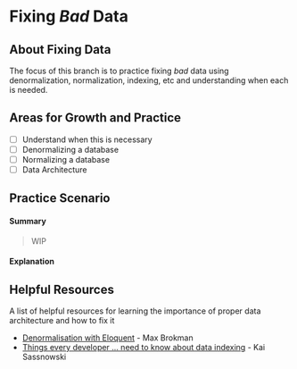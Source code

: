 # Fixing *Bad* Data

## About Fixing Data

The focus of this branch is to practice fixing *bad* data using denormalization, normalization, indexing, etc and understanding when each is needed.

## Areas for Growth and Practice

- [ ] Understand when this is necessary
- [ ] Denormalizing a database
- [ ] Normalizing a database
- [ ] Data Architecture

## Practice Scenario

#### Summary

> WIP

#### Explanation

## Helpful Resources

A list of helpful resources for learning the importance of proper data architecture and how to fix it

- [Denormalisation with Eloquent](https://www.youtube.com/watch?v=eh2iXuzBbTc) - Max Brokman
- [Things every developer ... need to know about data indexing](https://www.youtube.com/watch?v=HubezKbFL7E) - Kai Sassnowski
